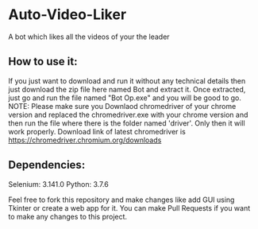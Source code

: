 # Auto-Video-Liker
A bot which likes all the videos of your the leader

## How to use it:
If you just want to download and run it without any technical details then just download the zip file here named Bot and extract it. Once extracted, just go and run the file named "Bot Op.exe" and you will be good to go.
NOTE: Please make sure you Downlaod chromedriver of your chrome version and replaced the chromedriver.exe with your chrome version and then run the file where there is the folder named 'driver'. Only then it will work properly. Download link of latest chromedriver is https://chromedriver.chromium.org/downloads

## Dependencies:
Selenium: 3.141.0
Python: 3.7.6

Feel free to fork this repository and make changes like add GUI using Tkinter or create a web app for it. You can make Pull Requests if you want to make any changes to this project.
